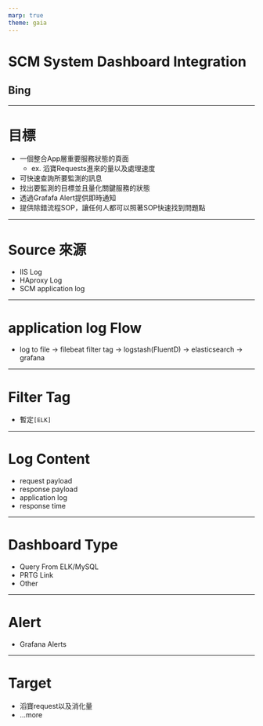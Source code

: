 ```yaml
---
marp: true
theme: gaia
---
```

# SCM System Dashboard Integration
## Bing
---
# 目標
- 一個整合App層重要服務狀態的頁面
  - ex. 滔寶Requests進來的量以及處理速度
- 可快速查詢所要監測的訊息
- 找出要監測的目標並且量化關鍵服務的狀態
- 透過Grafafa Alert提供即時通知
- 提供除錯流程SOP，讓任何人都可以照著SOP快速找到問題點
---
# Source 來源
- IIS Log
- HAproxy Log
- SCM application log 
---
# application log Flow
- log to file -> filebeat filter tag -> logstash(FluentD) -> elasticsearch -> grafana
---
# Filter Tag
- 暫定`[ELK]`
---
# Log Content
- request payload
- response payload
- application log
- response time
---
# Dashboard Type
- Query From ELK/MySQL
- PRTG Link 
- Other 
---
# Alert 
- Grafana Alerts 
---
# Target
- 滔寶request以及消化量
- ...more